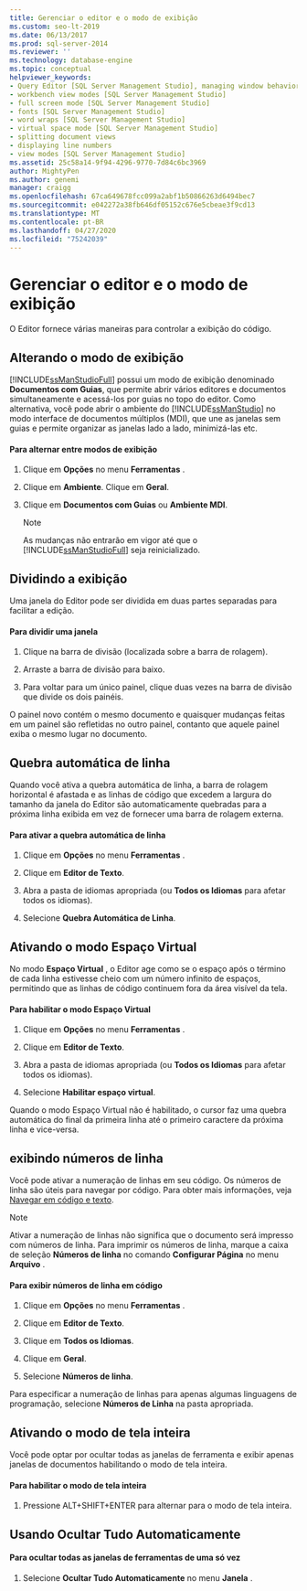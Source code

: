 ```yaml
---
title: Gerenciar o editor e o modo de exibição
ms.custom: seo-lt-2019
ms.date: 06/13/2017
ms.prod: sql-server-2014
ms.reviewer: ''
ms.technology: database-engine
ms.topic: conceptual
helpviewer_keywords:
- Query Editor [SQL Server Management Studio], managing window behavior
- workbench view modes [SQL Server Management Studio]
- full screen mode [SQL Server Management Studio]
- fonts [SQL Server Management Studio]
- word wraps [SQL Server Management Studio]
- virtual space mode [SQL Server Management Studio]
- splitting document views
- displaying line numbers
- view modes [SQL Server Management Studio]
ms.assetid: 25c58a14-9f94-4296-9770-7d84c6bc3969
author: MightyPen
ms.author: genemi
manager: craigg
ms.openlocfilehash: 67ca649678fcc099a2abf1b50866263d6494bec7
ms.sourcegitcommit: e042272a38fb646df05152c676e5cbeae3f9cd13
ms.translationtype: MT
ms.contentlocale: pt-BR
ms.lasthandoff: 04/27/2020
ms.locfileid: "75242039"
---
```

# <a name="manage-the-editor-and-view-mode"></a>Gerenciar o editor e o modo de exibição
  O Editor fornece várias maneiras para controlar a exibição do código.  
  
## <a name="changing-the-view-mode"></a>Alterando o modo de exibição  
 [!INCLUDE[ssManStudioFull](../../includes/ssmanstudiofull-md.md)] possui um modo de exibição denominado **Documentos com Guias**, que permite abrir vários editores e documentos simultaneamente e acessá-los por guias no topo do editor. Como alternativa, você pode abrir o ambiente do [!INCLUDE[ssManStudio](../../includes/ssmanstudio-md.md)] no modo interface de documentos múltiplos (MDI), que une as janelas sem guias e permite organizar as janelas lado a lado, minimizá-las etc.  
  
#### <a name="to-switch-between-view-modes"></a>Para alternar entre modos de exibição  
  
1.  Clique em **Opções** no menu **Ferramentas** .  
  
2.  Clique em **Ambiente**. Clique em **Geral**.  
  
3.  Clique em **Documentos com Guias** ou **Ambiente MDI**.  
  
    > [!NOTE]  
    >  As mudanças não entrarão em vigor até que o [!INCLUDE[ssManStudioFull](../../includes/ssmanstudiofull-md.md)] seja reinicializado.  
  
## <a name="splitting-the-view"></a>Dividindo a exibição  
 Uma janela do Editor pode ser dividida em duas partes separadas para facilitar a edição.  
  
#### <a name="to-split-a-window"></a>Para dividir uma janela  
  
1.  Clique na barra de divisão (localizada sobre a barra de rolagem).  
  
2.  Arraste a barra de divisão para baixo.  
  
3.  Para voltar para um único painel, clique duas vezes na barra de divisão que divide os dois painéis.  
  
 O painel novo contém o mesmo documento e quaisquer mudanças feitas em um painel são refletidas no outro painel, contanto que aquele painel exiba o mesmo lugar no documento.  
  
## <a name="word-wrap"></a>Quebra automática de linha  
 Quando você ativa a quebra automática de linha, a barra de rolagem horizontal é afastada e as linhas de código que excedem a largura do tamanho da janela do Editor são automaticamente quebradas para a próxima linha exibida em vez de fornecer uma barra de rolagem externa.  
  
#### <a name="to-activate-word-wrap"></a>Para ativar a quebra automática de linha  
  
1.  Clique em **Opções** no menu **Ferramentas** .  
  
2.  Clique em **Editor de Texto**.  
  
3.  Abra a pasta de idiomas apropriada (ou **Todos os Idiomas** para afetar todos os idiomas).  
  
4.  Selecione **Quebra Automática de Linha**.  
  
## <a name="enabling-virtual-space-mode"></a>Ativando o modo Espaço Virtual  
 No modo **Espaço Virtual** , o Editor age como se o espaço após o término de cada linha estivesse cheio com um número infinito de espaços, permitindo que as linhas de código continuem fora da área visível da tela.  
  
#### <a name="to-enable-virtual-space-mode"></a>Para habilitar o modo Espaço Virtual  
  
1.  Clique em **Opções** no menu **Ferramentas** .  
  
2.  Clique em **Editor de Texto**.  
  
3.  Abra a pasta de idiomas apropriada (ou **Todos os Idiomas** para afetar todos os idiomas).  
  
4.  Selecione **Habilitar espaço virtual**.  
  
 Quando o modo Espaço Virtual não é habilitado, o cursor faz uma quebra automática do final da primeira linha até o primeiro caractere da próxima linha e vice-versa.  
  
## <a name="displaying-line-numbers"></a>exibindo números de linha  
 Você pode ativar a numeração de linhas em seu código. Os números de linha são úteis para navegar por código. Para obter mais informações, veja [Navegar em código e texto](navigate-code-and-text.md).  
  
> [!NOTE]  
>  Ativar a numeração de linhas não significa que o documento será impresso com números de linha. Para imprimir os números de linha, marque a caixa de seleção **Números de linha** no comando **Configurar Página** no menu **Arquivo** .  
  
#### <a name="to-display-line-numbers-in-code"></a>Para exibir números de linha em código  
  
1.  Clique em **Opções** no menu **Ferramentas** .  
  
2.  Clique em **Editor de Texto**.  
  
3.  Clique em **Todos os Idiomas**.  
  
4.  Clique em **Geral**.  
  
5.  Selecione **Números de linha**.  
  
 Para especificar a numeração de linhas para apenas algumas linguagens de programação, selecione **Números de Linha** na pasta apropriada.  
  
## <a name="enabling-full-screen-mode"></a>Ativando o modo de tela inteira  
 Você pode optar por ocultar todas as janelas de ferramenta e exibir apenas janelas de documentos habilitando o modo de tela inteira.  
  
#### <a name="to-enable-full-screen-mode"></a>Para habilitar o modo de tela inteira  
  
1.  Pressione ALT+SHIFT+ENTER para alternar para o modo de tela inteira.  
  
## <a name="using-auto-hide-all"></a>Usando Ocultar Tudo Automaticamente  
  
#### <a name="to-hide-all-the-tool-windows-at-once"></a>Para ocultar todas as janelas de ferramentas de uma só vez  
  
1.  Selecione **Ocultar Tudo Automaticamente** no menu **Janela** .  
  
  
